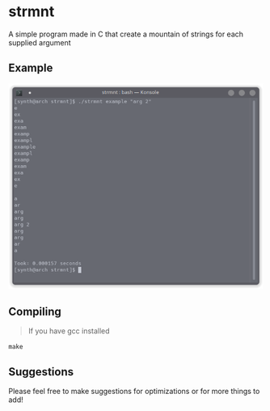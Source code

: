 # strmnt
A simple program made in C that create a mountain of strings for each supplied argument
## Example
![strmnt](example.png)
## Compiling
> If you have gcc installed
```
make
```
## Suggestions
Please feel free to make suggestions for optimizations or for more things to add!
